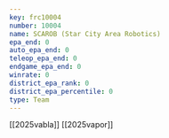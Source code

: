 ```yaml
---
key: frc10004
number: 10004
name: SCAROB (Star City Area Robotics)
epa_end: 0
auto_epa_end: 0
teleop_epa_end: 0
endgame_epa_end: 0
winrate: 0
district_epa_rank: 0
district_epa_percentile: 0
type: Team
---
```

[[2025vabla]]
[[2025vapor]]
